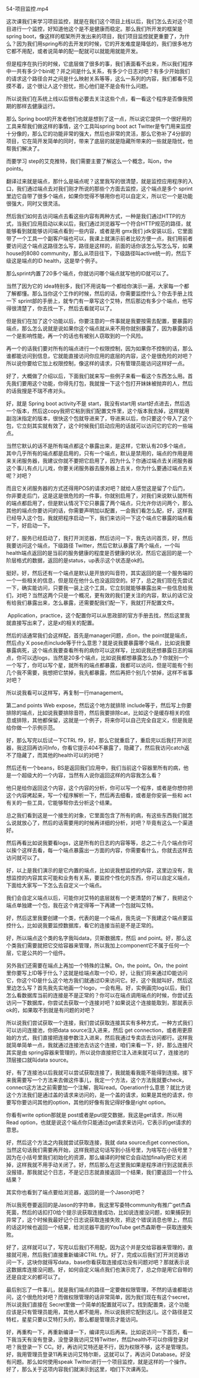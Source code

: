 54-项目监控.mp4

这次课我们来学习项目监控，就是在我们这个项目上线以后，我们怎么去对这个项目进行一个监控，好知道他这个是不是健康而稳定。那么我们所开发的框架是 spring boot，像这样的框架所开发出来的项目，我们项目监控就更重要了，为什么？因为我们用spring布的去开发的时候，它的开发难度是降低的，我们很多地方它都不用配，或者说简单的配一配就可以就能用就能开发。

但是程序在执行的时候，它底层做了很多的事，我们表面看不出来，所以我们程序中一共有多少个bin呢？并之间是什么关系，有多少个日志对吧？有多少开始我们的请求这个路径合并之间是什么映射关系等等，这么一系列的内容，我们都看不见摸不着，这个很让人这个担忧，担心他们是不是会有什么问题。

所以说我们在系统上线以后很有必要去关注这些个点，看一看这个程序是否像我预期的那样去健康运行。

那么 Spring boot的开发者他们也就是想到了这一点，所以说它提供一个很好用的工具来帮我们做这样的事情，这个工具叫spring boot act Twitter是专门用来监控十分像的，那么它的功能非常的强大，然后也非常的灵活，那么它弥补了4分部的项目，它在简开发简单的同时，带来了底层的就是隐藏所带来的一些就是隐忧，他帮我们解决了。

而要学习 step的艾克推特，我们需要主要了解这么一个概念，叫on，the points。

翻译过来就是端点，那什么是端点呢？这里我写的很清楚，就是监控应用程序的入口，我们通过端点去对我们刚才所说的那些个方面去监控，这个端点是多个 sprint里边它自带了很多个端点，如果你觉得不够用你也可以自定义，所以它一个是功能很强大，同时又很灵活。

然后我们如何去访问端点去看这些内容有两种方式，一种是我们通过HTTP的方式，当我们应用启动以来以后，我们通过浏览器写一个符合HTTP规范的路径，就能够看到就能够访问端点看到一些内容，或者是用 gmx我们 jdk安装以后，它里面带了一个工具一个副客户端也可以，我课上就演示前者比较方便一点，我们用前者要访问这个端点这路径怎么写，路径是这样的，前面的话你该怎么写怎么写，如果house的8080 community，那么从项目往下，下级路径叫active统一的，然后下级这是端点的ID health，这是举个例子。

那么sprint内置了20多个端点，你就访问哪个端点就写他的ID就可以了。

当然了因为它的 idea特别多，我们不用说每一个都给你演示一遍，大家每一个都了解都懂。那么当你这个工作的时候，然后的话，你需要监控什么？你去手册上找一下 sprint部的手册上，就专门有一章写这个艾特，然后那边有多少个端点，他写得很清楚了，你去找一下，然后去看就可以了。

但是我们在加了这个功能以后，你要注意的一件事就是我要按需去配置，要暴露的端点，那么怎么说就是说如果你这个端点就从来不用你就别暴露了，因为暴露的话一个是影响性能，再一个的话也有被别人窃取到的一个风险。

再一个的话我们要对所有的端点进行一个权限控制，因为如果你不控制的话，那么谁都能访问到信息，它就能直接访问你应用的底层的内容，这个是很危险的对吧？所以说你要给它加上权限控制，像这样的请求，只有管理员能访问这样好一点。

好了，大概做了介绍以后，下面我们就来写一些例子来看一看这个东西怎么用。首先我们要用这个功能，你得先打包，我就搜一下这个包打开妹妹被抛弃的人，然后的话我搜是不瑞不疼对头。

好，就是 Spring boot activity不是 start，我没有start用 start好点进去，然后选一个版本，然后这copy我把它粘到我们配置文件里，这个版本我去掉，这样就用副泡沫指定的版本，很快这个包就导进来了，导进来以后，你只要这个导入了这个包，它立刻其实就有效了，这个时候我们启动应用的话就可以访问它的它的一些端点。

当然它默认的话不是所有端点都这个暴露出来，是这样，它默认有20多个端点，其中几乎所有的端点都是启用的，只有一个端点，默认是禁用的，端点的作用是用来关闭服务器，我建议你就不要把它启用了，因为什么？你通过端点去关闭服务器这个事儿有点儿儿戏，你要关闭服务器去服务器上去关，你为什么要通过端点去关呢？对吧？

而且它关闭服务器的方式还得用POS的请求对吧？就给人感觉这是留了个后门，你非要走后门，这是这是很危险的一件事，你就别启用了，对我们来说默认就所有的端点都启用了，但是默认情况下它只暴露了两个端点，只允许你访问两个，那么其他的端点你要访问的话，你需要声明加以配置，一会我们看怎么配，好，这样我已经导入这个包，我就把程序启动一下，我们来访问一下这个端点它暴露的端点看一下，好启动一下。

好了，服务已经启动了，我打开浏览器，然后访问一下，我先访问首页，好，然后我要访问这个端点，下级路径 Twitter，然后它默认暴露了两个端点，一个叫health端点返回的是当前的服务健康的程度是否健康的状况，然后它返回的是一个阶层格式的数据，返回的是status，up表示这个状态是ok的。

挺好。好，然后还有一个端点是默认是开放的叫音符，其实返回的是一个服务端的一个一些相关的信息，但是现在他什么也没返回空的。好了，总之我们现在先尝试一下，确实能访问，只要我一装上这个工具，它立刻就能够暴露出来一些信息给我们，对吧？当然这两个只是一个概况，更有效的我们更关注的内容，默认的话它没有给我们暴露出来，怎么暴露，还需要配我们配一下，我就打开配置文件。

 Application，practice，这个配置你可以从思政部的官方手册去找，然后这里我就直接写出来了，这是x的相关的配置。

然后的话通常我们会这样配，首先是manager问题，点on，the point就是端点，然后点y X pose点include等于什么意思？就是说我要暴露哪个端点，比如说我要暴露病死，这个端点我要查看所有的病你可以这样写，比如说我还想暴露日志的端点，你可以选logs，当然是20多个端点，比如说我都想暴露怎么办？你就别一个一个写了，你可以写个星，就所有的端点都暴露，我都可以访问，但是可能有个别几个我不需要，我想把它禁掉，我先都暴露，然后再把个别几个禁掉，这样不省事对吧？

所以说我看可以这样写，再复制一行management。

第二and points Web expose，然后这个地方就排除 include等于，然后写上你要排除的端点，比如说我要排除音符，然后我要排除cat，比如这个是缓存相关的信息或排除，其他都保留，这就是一个例子，将来你可以自己完全自定义，但是我是给你做一个示例示范。

好，那么写完以后试一下CTRL f9，好，那么它就重启了，重启完以后我打开浏览器，我这回再访问Info，你看它提示404不暴露了，隐藏了，然后我访问catch返不了隐藏了，而其他的health可以的对吧？

然后还有一个beans，BS是返回我们应用中，我们当前这个容器里所有的病，他是一个超级大的一个内容，当然有人说你返回这样的内容我怎么看？

他只是给你返回这个内容，这个内容的分析，你可以写一个程序，或者是你想你把这个内容拷起来，写一个程序解析一下，然后再去细看，或者是你安装一些和 act有关的一些工具，它能够帮你去分析这个结果。

总之我们看到这是一个接生的对象，它里面包含了所有的病，有这些东西我们就怎么说就放心了，然后的话需要用的时候再详细的分析，对吧？毕竟有这么一个渠道好。

然后再看比如说我要看logs，这是所有的日志的内容等等，总之二十几个端点你可以挨个这样去看，每一个端点暴露出一方面的内容，你需要看什么，你就去这样去访问就可以了。

好，以上是我们演示的是它内置的端点，比如说我想监控的内容，这里边没有，我想监控的内容其实可能和业务有关系，要监控个性化的东西，你可以自定义端点，下面给大家写一下怎么去自定义一个端点。

我们会自定义端点以后，可能你对艾特的底层就有一个更清楚的了解了，我把这个端点单独建一个包，我在这个肯定得等一下再建一个包就叫艾特。

好，然后这里我要创建一个类，代表的是一个端点，我先说一下我建这个端点要监控什么，比如说我要监控数据库，看它的连接当前是不是正常的。

好，所以端点这个类的名字我叫data，贝斯数据库，然后 and point。好，那么这个类我们需要就把它交给容器来管理，所以我加上component它不属于任何一个层，它是公共的一个组件。

另外我们还需要在端点上再加一个特殊的注解。On，the point。On，the point里你要写上ID等于什么？这就是给端点取一个ID，好，让我们将来通过ID能访问它，你这个ID是什么这个地方我们就通过ID来访问它。好，这个我就叫好，然后这里边怎么写？首先我先实地画一个logo，一会有用。好，实例画完log以后，我们怎么看数据库当前的连接是不是正常的？你可以在端点调用端点的时候，你尝试去访问一下数据库，你尝试去获取一个连接对吧？如果说这个连接能取到，那就表示ok的，如果取不到就是有问题的对吧？

所以说我们尝试获取一个连接，我们尝试获取连接其实有多种方式，一种方式我们可以访问连接池，你把data source注入进来，然后 get connection，或者用更原始的方式，我们直接把连接参数注入进来，然后我通过专卖店去访问都行。这样我就简单简单一点，我就通过连接池去访这个连接，咱们来看一下，好，那么连接尺其实是由 spring容器来管理的，所以说你直接把它注入进来就可以了，连接池的顶层接口就叫data source。

好，有了连接池以后我就可以尝试获取连接了，我就能看我能不能得到连接。接下来我需要写一个方法来去做这件事儿，我定一个方法，这个方法我就要check，connect这方法之前需要加一个注解，我叫read。Operation什么意思？就比方说这个方法我们是通过盖的请求来访问的，是一个盖的请求，如果是其他的请求，你要写你要访问其他的option，其他的好像有我记得好像是right option。

你看有write option那就是 post或者是put提交数据，我这是get请求，所以用 Read option，也就是说这个端点你只能通过get请求来访问，它表示的get请求的意思。

好，然后这个方法之内我就尝试获取连接，我就 data source点get connection。当然这句话我们需要再开始，这样我把这句话写到小括号里，为啥写在小括号里？因为在小括号里我们初始化的资源，那么编译的时候它会自动加finally把它关闭掉，这样我就不用手动关闭了。好，然后那么在这里我如果是程序进行到这就表示没报错，那我就记个日志，不是记日志就直接返回一个结果，我们要返回一个什么结果？

其实你也看到了端点要给浏览器，返回的是一个Jason对吧？

所以我死卷要返回的是Jason的字符串，我这里写委特community有推广get杰森死菌，然后的话扣打0给个提示说获取连接成功，比如说连接没问题，如果捕获到异常了，这个时候我最好记个日志说获取连接失败，把这个错误消息也带上，然后的话这时候也返回一个结果，给浏览器平面的YouTube get杰森斯卷一获取连接失败。

好了，这样就可以了，写完以后我们不用配，因为这个并是交给容器来管理的，直接就可用，然后我们直接重新编译CTRL f九。好了，完成以后我们打开浏览器访问一下，这块你就得写data，base你看获取连接成功没有问题对吧？那就表示说这数据库连接没问题。好，如何自定义端点我们也演示完了，总之你是用它自带的还是自定义的都可以了。

最后别忘了一件事儿，就是我们端点的路径一定要做权限管理，不然的话谁都能访问，这个很危险对吧？而做权限管理的话非常简单，因为我们现在有这个secret，所以说我们直接在 Secret里做一个简单的配置就可以了。找到配置类，这个功能应该是只有管理员能用，其他人都不能用，所以说我把它配到这儿。这个路径是艾特杠，星星只要以艾特打头的，那么都是管理员才能访问。

好，再重构一下，再重新编译一下，编译完以后再来。比如说访问一下首页，看一下我当天有没有登录，没登录我访问艾特Twitter，然后health不可以你得登录对吧？我登录一下 CC。好，再访问艾特还是不行，因为权限不够，这不是管理员。好，我用管理员登录11再来访问艾特尔斯，这就可以了，再访问 Database。好没有问题。那么如何使用speak Twitter进行一个项目监控，就是这样的一个操作。好了，那么关于这项内容我们就演示到这里，咱们下次课再见。